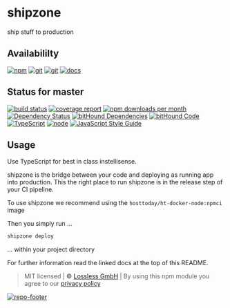 # shipzone
ship stuff to production

## Availabililty
[![npm](https://shipzone.gitlab.io/assets/repo-button-npm.svg)](https://www.npmjs.com/package/shipzone)
[![git](https://shipzone.gitlab.io/assets/repo-button-git.svg)](https://GitLab.com/shipzone/shipzone)
[![git](https://shipzone.gitlab.io/assets/repo-button-mirror.svg)](https://github.com/shipzone/shipzone)
[![docs](https://shipzone.gitlab.io/assets/repo-button-docs.svg)](https://shipzone.gitlab.io/shipzone/)

## Status for master
[![build status](https://GitLab.com/shipzone/shipzone/badges/master/build.svg)](https://GitLab.com/shipzone/shipzone/commits/master)
[![coverage report](https://GitLab.com/shipzone/shipzone/badges/master/coverage.svg)](https://GitLab.com/shipzone/shipzone/commits/master)
[![npm downloads per month](https://img.shields.io/npm/dm/shipzone.svg)](https://www.npmjs.com/package/shipzone)
[![Dependency Status](https://david-dm.org/shipzone/shipzone.svg)](https://david-dm.org/shipzone/shipzone)
[![bitHound Dependencies](https://www.bithound.io/github/shipzone/shipzone/badges/dependencies.svg)](https://www.bithound.io/github/shipzone/shipzone/master/dependencies/npm)
[![bitHound Code](https://www.bithound.io/github/shipzone/shipzone/badges/code.svg)](https://www.bithound.io/github/shipzone/shipzone)
[![TypeScript](https://img.shields.io/badge/TypeScript-2.x-blue.svg)](https://nodejs.org/dist/latest-v6.x/docs/api/)
[![node](https://img.shields.io/badge/node->=%206.x.x-blue.svg)](https://nodejs.org/dist/latest-v6.x/docs/api/)
[![JavaScript Style Guide](https://img.shields.io/badge/code%20style-standard-brightgreen.svg)](http://standardjs.com/)

## Usage
Use TypeScript for best in class instellisense.

shipzone is the bridge between your code and deploying as running app into production.
This the right place to run shipzone is in the release step of your CI pipeline.

To use shipzone we recommend using the `hosttoday/ht-docker-node:npmci` image

Then you simply run ...

```sh
shipzone deploy
```

... within your project directory


For further information read the linked docs at the top of this README.

> MIT licensed | **&copy;** [Lossless GmbH](https://lossless.gmbh)
| By using this npm module you agree to our [privacy policy](https://lossless.gmbH/privacy.html)

[![repo-footer](https://shipzone.gitlab.io/assets/repo-footer.svg)](https://ship.zone)
